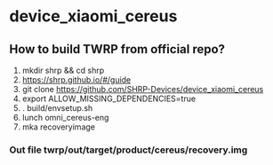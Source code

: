 # device_xiaomi_cereus
## How to build TWRP from official repo?
1) mkdir shrp && cd shrp
2) https://shrp.github.io/#/guide
3) git clone https://github.com/SHRP-Devices/device_xiaomi_cereus
4) export ALLOW_MISSING_DEPENDENCIES=true
5) . build/envsetup.sh
6) lunch omni_cereus-eng
7) mka recoveryimage
### Out file twrp/out/target/product/cereus/recovery.img
